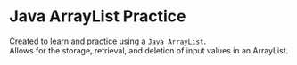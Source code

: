 # Java ArrayList Practice

Created to learn and practice using a `Java ArrayList`.  
Allows for the storage, retrieval, and deletion of input values in an ArrayList.
